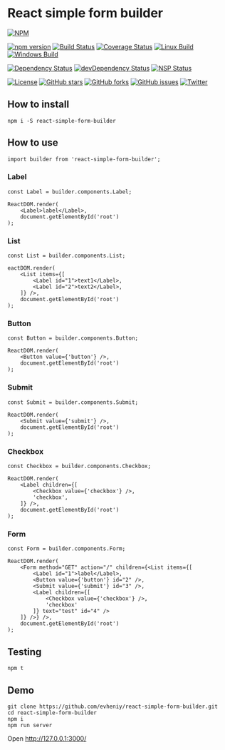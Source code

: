 # React simple form builder


[![NPM](https://nodei.co/npm/react-simple-form-builder.png)](https://npmjs.org/package/react-simple-form-builder)

[![npm version](https://badge.fury.io/js/react-simple-form-builder.svg)](https://badge.fury.io/js/react-simple-form-builder)
[![Build Status](https://travis-ci.org/evheniy/react-simple-form-builder.svg?branch=master)](https://travis-ci.org/evheniy/react-simple-form-builder)
[![Coverage Status](https://coveralls.io/repos/github/evheniy/react-simple-form-builder/badge.svg?branch=master)](https://coveralls.io/github/evheniy/react-simple-form-builder?branch=master)
[![Linux Build](https://img.shields.io/travis/evheniy/react-simple-form-builder/master.svg?label=linux)](https://travis-ci.org/evheniy/)
[![Windows Build](https://img.shields.io/appveyor/ci/evheniy/react-simple-form-builder/master.svg?label=windows)](https://ci.appveyor.com/project/evheniy/react-simple-form-builder)

[![Dependency Status](https://david-dm.org/evheniy/react-simple-form-builder.svg)](https://david-dm.org/evheniy/react-simple-form-builder)
[![devDependency Status](https://david-dm.org/evheniy/react-simple-form-builder/dev-status.svg)](https://david-dm.org/evheniy/react-simple-form-builder#info=devDependencies)
[![NSP Status](https://img.shields.io/badge/NSP%20status-no%20vulnerabilities-green.svg)](https://travis-ci.org/evheniy/react-simple-form-builder)

[![License](https://img.shields.io/badge/license-MIT-blue.svg)](https://raw.githubusercontent.com/evheniy/react-simple-form-builder/master/LICENSE)
[![GitHub stars](https://img.shields.io/github/stars/evheniy/react-simple-form-builder.svg)](https://github.com/evheniy/react-simple-form-builder/stargazers)
[![GitHub forks](https://img.shields.io/github/forks/evheniy/react-simple-form-builder.svg)](https://github.com/evheniy/react-simple-form-builder/network)
[![GitHub issues](https://img.shields.io/github/issues/evheniy/react-simple-form-builder.svg)](https://github.com/evheniy/react-simple-form-builder/issues)
[![Twitter](https://img.shields.io/twitter/url/https/github.com/evheniy/react-simple-form-builder.svg?style=social)](https://twitter.com/intent/tweet?text=Wow:&url=%5Bobject%20Object%5D)

## How to install

    npm i -S react-simple-form-builder
    
## How to use

    import builder from 'react-simple-form-builder';

### Label

    const Label = builder.components.Label;
    
    ReactDOM.render(
        <Label>label</Label>,
        document.getElementById('root')
    );
    
### List

    const List = builder.components.List;
    
    eactDOM.render(
        <List items={[
            <Label id="1">text1</Label>,
            <Label id="2">text2</Label>,
        ]} />,
        document.getElementById('root')
    );
    
### Button

    const Button = builder.components.Button;
    
    ReactDOM.render(
        <Button value={'button'} />,
        document.getElementById('root')
    );
    
### Submit

    const Submit = builder.components.Submit;
    
    ReactDOM.render(
        <Submit value={'submit'} />,
        document.getElementById('root')
    );
    
### Checkbox

    const Checkbox = builder.components.Checkbox;
    
    ReactDOM.render(
        <Label children={[
            <Checkbox value={'checkbox'} />,
            'checkbox',
        ]} />,
        document.getElementById('root')
    );
    
### Form

    const Form = builder.components.Form;
    
    ReactDOM.render(
        <Form method="GET" action="/" children={<List items={[
            <Label id="1">label</Label>,
            <Button value={'button'} id="2" />,
            <Submit value={'submit'} id="3" />,
            <Label children={[
                <Checkbox value={'checkbox'} />,
                'checkbox'
            ]} text="test" id="4" />
        ]} />} />,
        document.getElementById('root')
    );

## Testing

    npm t

## Demo

    git clone https://github.com/evheniy/react-simple-form-builder.git
    cd react-simple-form-builder
    npm i
    npm run server
    
Open http://127.0.0.1:3000/